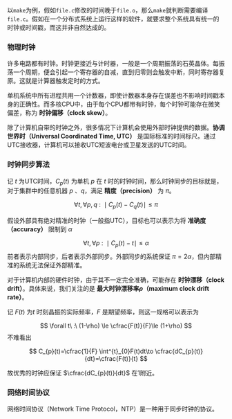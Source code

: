 以`make`为例，假如`file.c`修改的时间晚于`file.o`，那么`make`就判断需要编译`file.c`。假如在一个分布式系统上运行这样的软件，就要求整个系统具有统一的时钟或时间戳，而这并非自然达成的。

### 物理时钟

许多电路都有时钟。时钟更接近与计时器，一般是一个周期振荡的石英晶体。每振荡一个周期，便会引起一个寄存器的自减，直到归零则会触发中断，同时寄存器复原。这就是计算器触发定时的方式。

单机系统中所有进程共用一个计数器，即使计数器本身存在误差也不影响时间戳本身的正确性。而多核CPU中，由于每个CPU都带有时钟，每个时钟可能存在微笑偏差，称为 **时钟偏移（clock skew）**。

除了计算机自带的时钟之外，很多情况下计算机会使用外部时钟提供的数据。**协调世界时（Universal Coordinated Time, UTC）** 是国际标准的时间标尺。通过UTC接收器，计算机可以接收UTC短波电台或卫星发送的UTC时间。

### 时钟同步算法

记 $t$ 为UTC时间，$C_p(t)$ 为单机 $p$ 在 $t$ 时的时钟时间，那么时钟同步的目标就是，对于集群中的任意机器 $p$ 、$q$，满足 **精度（precision）** 为 $\pi$。

$$
\forall t, \forall p,q\ :\ \mid C_{p}(t) - C_{q}(t) \mid \le \pi
$$

假设外部具有绝对精准的时钟（一般指UTC），目标也可以表示为将 **准确度（accuracy）** 限制到 $\alpha$

$$
\forall t, \forall p \ :\ \mid C_{p}(t)-t\mid \le\alpha
$$
前者表示内部同步，后者表示外部同步。外部同步的系统保证 $\pi=2\alpha$，但内部精准的系统无法保证外部精准。

对于计算机内部的硬件时钟，由于其不一定完全准确，可能存在 **时钟漂移（clock drift）**。具体来说，我们关注的是 **最大时钟漂移率$\rho$（maximum clock drift rate）**。

记 $F(t)$ 为$t$ 时刻晶振的实际频率，$F$ 是期望频率，则这一规格可以表示为

$$
\forall t\ :\ (1-\rho) \le \cfrac{F(t)}{F}\le (1+\rho)
$$
不难看出

$$
C_{p}(t)=\cfrac{1}{F} \int^{t}_{0}F(t)dt\to \cfrac{dC_{p}(t)}{dt}=\cfrac{F(t)}{t}
$$

故优秀的时钟应保证 $\cfrac{dC_{p}(t)}{dt}$ 在1附近。

### 网络时间协议

网络时间协议（Network Time Protocol，NTP）是一种用于同步时钟的协议。